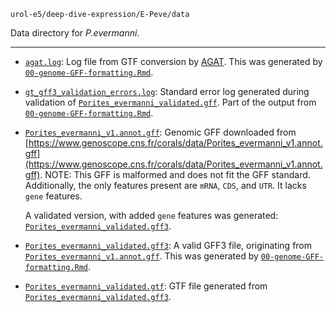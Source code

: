 `urol-e5/deep-dive-expression/E-Peve/data`

Data directory for _P.evermanni_.

---

- [`agat.log`](https://github.com/urol-e5/deep-dive-expression/blob/84427483c8ef821691bc212b12786103637ae8d5/E-Peve/data/agat.log): Log file from GTF conversion by [AGAT](https://github.com/NBISweden/AGAT). This was generated by [`00-genome-GFF-formatting.Rmd`](https://github.com/urol-e5/deep-dive-expression/blob/84427483c8ef821691bc212b12786103637ae8d5/E-Peve/code/00.00-genome-GFF-formatting.Rmd).

- [`gt_gff3_validation_errors.log`](https://github.com/urol-e5/timeseries_molecular/blob/84427483c8ef821691bc212b12786103637ae8d5/E-Peve/data/gt_gff3_validation_errors.log): Standard error log generated during validation of [`Porites_evermanni_validated.gff`](https://github.com/urol-e5/timeseries_molecular/blob/84427483c8ef821691bc212b12786103637ae8d5/E-Peve/data/Porites_evermanni_validated.gff). Part of the output from [`00-genome-GFF-formatting.Rmd`](https://github.com/urol-e5/timeseries_molecular/blob/84427483c8ef821691bc212b12786103637ae8d5/E-Peve/code/00.00-genome-GFF-formatting.Rmd).

- [`Porites_evermanni_v1.annot.gff`](./Porites_evermanni_v1.annot.gff): Genomic GFF downloaded from [https://www.genoscope.cns.fr/corals/data/Porites_evermanni_v1.annot.gff](https://www.genoscope.cns.fr/corals/data/Porites_evermanni_v1.annot.gff).
  NOTE: This GFF is malformed and does not fit the GFF standard. Additionally, the only features present are `mRNA`, `CDS`, and `UTR`. It lacks `gene` features. 

  A validated version, with added `gene` features was generated: [`Porites_evermanni_validated.gff3`](./Porites_evermanni_validated.gff3).

- [`Porites_evermanni_validated.gff3`](https://github.com/urol-e5/deep-dive-expression/blob/84427483c8ef821691bc212b12786103637ae8d5/E-Peve/data/Porites_evermanni_validated.gff3): A valid GFF3 file, originating from [`Porites_evermanni_v1.annot.gff`](./Porites_evermanni_v1.annot.gff). This was generated by [`00-genome-GFF-formatting.Rmd`](https://github.com/urol-e5/deep-dive-expression/blob/84427483c8ef821691bc212b12786103637ae8d5/E-Peve/code/00.00-genome-GFF-formatting.Rmd).

- [`Porites_evermanni_validated.gtf`](https://github.com/urol-e5/deep-dive-expression/blob/84427483c8ef821691bc212b12786103637ae8d5/E-Peve/data/Porites_evermanni_validated.gtf): GTF file generated from [`Porites_evermanni_validated.gff3`](https://github.com/urol-e5/deep-dive-expression/blob/84427483c8ef821691bc212b12786103637ae8d5/E-Peve/data/Porites_evermanni_validated.gff3).


